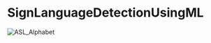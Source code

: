 # SignLanguageDetectionUsingML

![ASL_Alphabet](https://github.com/user-attachments/assets/993437bb-476d-480e-b256-a9669478a6e8)
